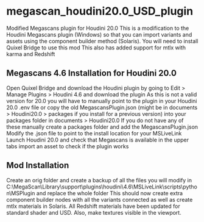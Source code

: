 # megascan_houdini20.0_USD_plugin
Modified Megascans plugin for Houdini 20.0
This is a modification to the Houdini Megascans plugin (Windows) so that you can import variants and assets using the component builder method (Solaris). You will need to install Quixel Bridge to use this mod
This also has added support for mtlx with karma and Redshift

## Megascans 4.6 Installation for Houdini 20.0
Open Quixel Bridge and download the Houdini plugin by going to Edit > Manage Plugins > Houdini 4.6 and download the plugin
As this is not a valid version for 20.0 you will have to manually point to the plugin in your Houdini 20.0 .env file or copy the old MegascansPlugin.json (might be in documents > Houdini20.0 > packages if you install for a previous version) into your packages folder in documents > Houdini20.0
If you do not have any of these manually create a packages folder and add the MegascansPlugin.json
Modify the .json file to point to the install location for your MSLiveLink
Launch Houdini 20.0 and check that Megascans is available in the upper tabs
import an asset to check if the plugin works

## Mod Installation
Create an orig folder and create a backup of all the files you will modify
in C:\MegaScan\Library\support\plugins\houdini\4.6\MSLiveLink\scripts\python\MSPlugin and replace the whole folder
This should now create extra component builder nodes with all the variants connected as well as create mtlx materials in Solaris.
All Redshift materials have been updated for standard shader and USD. Also, make textures visible in the viewport.
